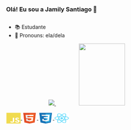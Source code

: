 ### Olá! Eu sou a Jamily Santiago 👋
##
- 📚 Estudante
- 🖤 Pronouns: ela/dela
<div align="center">
<a href="https://github.com/jamilysantiago">
<img height="180em"  src="https://github-readme-stats.vercel.app/api?username=jamilysantiago&show_icons=true&theme=dracula&include_all_commits=true&count_private=true"/>
 <img height="170em" width="50%" src="https://github-readme-stats.vercel.app/api/top-langs/?username=jamilysantiago&layout=compact&langs_count=7&theme=dracula"/>
</div>
<div style="display: inline_block"><br>
  <img align="center" alt="Rafa-Js" height="30" width="40" src="https://raw.githubusercontent.com/devicons/devicon/master/icons/javascript/javascript-plain.svg">
  <img align="center" alt="Rafa-HTML" height="30" width="40" src="https://raw.githubusercontent.com/devicons/devicon/master/icons/html5/html5-original.svg">
  <img align="center" alt="Rafa-CSS" height="30" width="40" src="https://raw.githubusercontent.com/devicons/devicon/master/icons/css3/css3-original.svg">
  <img align="center" alt="Rafa-React" height="30" width="40" src="https://raw.githubusercontent.com/devicons/devicon/master/icons/react/react-original.svg">
  
  ##
